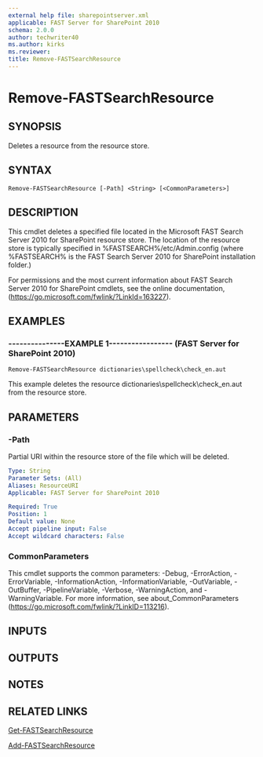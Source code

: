 ```yaml
---
external help file: sharepointserver.xml
applicable: FAST Server for SharePoint 2010
schema: 2.0.0
author: techwriter40
ms.author: kirks
ms.reviewer: 
title: Remove-FASTSearchResource
---
```


# Remove-FASTSearchResource

## SYNOPSIS
Deletes a resource from the resource store.

## SYNTAX

```
Remove-FASTSearchResource [-Path] <String> [<CommonParameters>]
```

## DESCRIPTION
This cmdlet deletes a specified file located in the Microsoft FAST Search Server 2010 for SharePoint resource store.
The location of the resource store is typically specified in %FASTSEARCH%/etc/Admin.config (where %FASTSEARCH% is the FAST Search Server 2010 for SharePoint installation folder.)

For permissions and the most current information about FAST Search Server 2010 for SharePoint cmdlets, see the online documentation, (https://go.microsoft.com/fwlink/?LinkId=163227).

## EXAMPLES

### ---------------EXAMPLE 1----------------- (FAST Server for SharePoint 2010)
```
Remove-FASTSearchResource dictionaries\spellcheck\check_en.aut
```

This example deletes the resource dictionaries\spellcheck\check_en.aut from the resource store.

## PARAMETERS

### -Path
Partial URI within the resource store of the file which will be deleted.

```yaml
Type: String
Parameter Sets: (All)
Aliases: ResourceURI
Applicable: FAST Server for SharePoint 2010

Required: True
Position: 1
Default value: None
Accept pipeline input: False
Accept wildcard characters: False
```

### CommonParameters
This cmdlet supports the common parameters: -Debug, -ErrorAction, -ErrorVariable, -InformationAction, -InformationVariable, -OutVariable, -OutBuffer, -PipelineVariable, -Verbose, -WarningAction, and -WarningVariable. For more information, see about_CommonParameters (https://go.microsoft.com/fwlink/?LinkID=113216).

## INPUTS

## OUTPUTS

## NOTES

## RELATED LINKS

[Get-FASTSearchResource](Get-FASTSearchResource.md)

[Add-FASTSearchResource](Add-FASTSearchResource.md)

